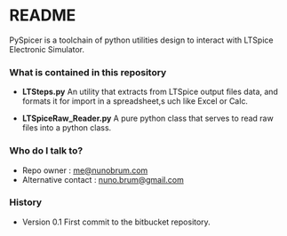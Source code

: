 # README #

PySpicer is a toolchain of python utilities design to interact with LTSpice Electronic Simulator.

### What is contained in this repository ###

* __LTSteps.py__ 
An utility that extracts from LTSpice output files data, and formats it for import in a spreadsheet,s uch like Excel or Calc. 

* __LTSpiceRaw_Reader.py__
A pure python class that serves to read raw files into a python class.

### Who do I talk to? ###

* Repo owner : me@nunobrum.com 
* Alternative contact : nuno.brum@gmail.com

### History ###
* Version 0.1 
First commit to the bitbucket repository.
